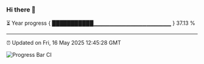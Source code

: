 ### Hi there 👋

⏳ Year progress { ███████████▁▁▁▁▁▁▁▁▁▁▁▁▁▁▁▁▁▁▁ } 37.13 %

---

⏰ Updated on Fri, 16 May 2025 12:45:28 GMT

![Progress Bar CI](https://github.com/liununu/liununu/workflows/Progress%20Bar%20CI/badge.svg)
